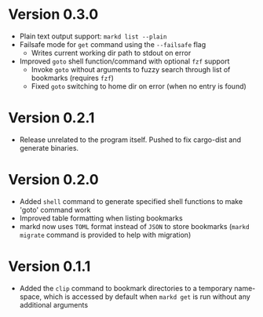# Version 0.3.0

- Plain text output support: `markd list --plain`
- Failsafe mode for `get` command using the `--failsafe` flag
  - Writes current working dir path to stdout on error
- Improved `goto` shell function/command with optional `fzf` support
  - Invoke `goto` without arguments to fuzzy search through list of bookmarks (requires `fzf`)
  - Fixed `goto` switching to home dir on error (when no entry is found)

# Version 0.2.1

- Release unrelated to the program itself. Pushed to fix cargo-dist and generate binaries.

# Version 0.2.0

- Added `shell` command to generate specified shell functions to make 'goto' command work
- Improved table formatting when listing bookmarks
- markd now uses `TOML` format instead of `JSON` to store bookmarks (`markd migrate` command is provided to help with migration)

# Version 0.1.1

- Added the `clip` command to bookmark directories to a temporary name-space, which is accessed by default when `markd get` is run without any additional arguments

